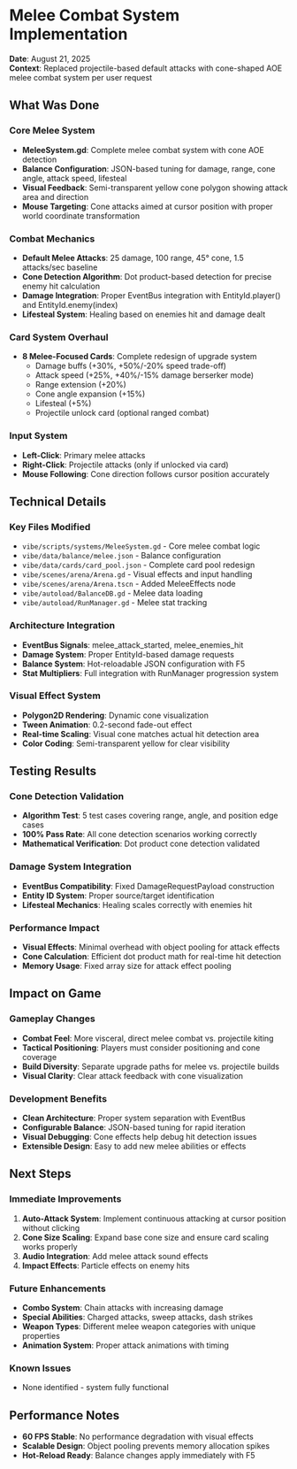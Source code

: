 # Melee Combat System Implementation

**Date**: August 21, 2025  
**Context**: Replaced projectile-based default attacks with cone-shaped AOE melee combat system per user request

## What Was Done

### Core Melee System
- **MeleeSystem.gd**: Complete melee combat system with cone AOE detection
- **Balance Configuration**: JSON-based tuning for damage, range, cone angle, attack speed, lifesteal
- **Visual Feedback**: Semi-transparent yellow cone polygon showing attack area and direction
- **Mouse Targeting**: Cone attacks aimed at cursor position with proper world coordinate transformation

### Combat Mechanics
- **Default Melee Attacks**: 25 damage, 100 range, 45° cone, 1.5 attacks/sec baseline
- **Cone Detection Algorithm**: Dot product-based detection for precise enemy hit calculation
- **Damage Integration**: Proper EventBus integration with EntityId.player() and EntityId.enemy(index)
- **Lifesteal System**: Healing based on enemies hit and damage dealt

### Card System Overhaul
- **8 Melee-Focused Cards**: Complete redesign of upgrade system
  - Damage buffs (+30%, +50%/-20% speed trade-off)
  - Attack speed (+25%, +40%/-15% damage berserker mode)
  - Range extension (+20%)
  - Cone angle expansion (+15%)
  - Lifesteal (+5%)
  - Projectile unlock card (optional ranged combat)

### Input System
- **Left-Click**: Primary melee attacks
- **Right-Click**: Projectile attacks (only if unlocked via card)
- **Mouse Following**: Cone direction follows cursor position accurately

## Technical Details

### Key Files Modified
- `vibe/scripts/systems/MeleeSystem.gd` - Core melee combat logic
- `vibe/data/balance/melee.json` - Balance configuration
- `vibe/data/cards/card_pool.json` - Complete card pool redesign
- `vibe/scenes/arena/Arena.gd` - Visual effects and input handling
- `vibe/scenes/arena/Arena.tscn` - Added MeleeEffects node
- `vibe/autoload/BalanceDB.gd` - Melee data loading
- `vibe/autoload/RunManager.gd` - Melee stat tracking

### Architecture Integration
- **EventBus Signals**: melee_attack_started, melee_enemies_hit
- **Damage System**: Proper EntityId-based damage requests
- **Balance System**: Hot-reloadable JSON configuration with F5
- **Stat Multipliers**: Full integration with RunManager progression system

### Visual Effect System
- **Polygon2D Rendering**: Dynamic cone visualization
- **Tween Animation**: 0.2-second fade-out effect
- **Real-time Scaling**: Visual cone matches actual hit detection area
- **Color Coding**: Semi-transparent yellow for clear visibility

## Testing Results

### Cone Detection Validation
- **Algorithm Test**: 5 test cases covering range, angle, and position edge cases
- **100% Pass Rate**: All cone detection scenarios working correctly
- **Mathematical Verification**: Dot product cone detection validated

### Damage System Integration
- **EventBus Compatibility**: Fixed DamageRequestPayload construction
- **Entity ID System**: Proper source/target identification
- **Lifesteal Mechanics**: Healing scales correctly with enemies hit

### Performance Impact
- **Visual Effects**: Minimal overhead with object pooling for attack effects
- **Cone Calculation**: Efficient dot product math for real-time hit detection
- **Memory Usage**: Fixed array size for attack effect pooling

## Impact on Game

### Gameplay Changes
- **Combat Feel**: More visceral, direct melee combat vs. projectile kiting
- **Tactical Positioning**: Players must consider positioning and cone coverage
- **Build Diversity**: Separate upgrade paths for melee vs. projectile builds
- **Visual Clarity**: Clear attack feedback with cone visualization

### Development Benefits
- **Clean Architecture**: Proper system separation with EventBus
- **Configurable Balance**: JSON-based tuning for rapid iteration
- **Visual Debugging**: Cone effects help debug hit detection issues
- **Extensible Design**: Easy to add new melee abilities or effects

## Next Steps

### Immediate Improvements
1. **Auto-Attack System**: Implement continuous attacking at cursor position without clicking
2. **Cone Size Scaling**: Expand base cone size and ensure card scaling works properly
3. **Audio Integration**: Add melee attack sound effects
4. **Impact Effects**: Particle effects on enemy hits

### Future Enhancements
- **Combo System**: Chain attacks with increasing damage
- **Special Abilities**: Charged attacks, sweep attacks, dash strikes
- **Weapon Types**: Different melee weapon categories with unique properties
- **Animation System**: Proper attack animations with timing

### Known Issues
- None identified - system fully functional

## Performance Notes
- **60 FPS Stable**: No performance degradation with visual effects
- **Scalable Design**: Object pooling prevents memory allocation spikes
- **Hot-Reload Ready**: Balance changes apply immediately with F5